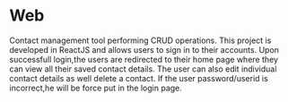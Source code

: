 # Web
Contact management tool performing CRUD operations.
This project is developed in ReactJS and allows users to sign in to their accounts.
Upon successfull login,the users are redirected to their home page where they can view all their saved contact details.
The user can also edit individual contact details as well delete a contact.
If the user password/userid is incorrect,he will be force put in the login page.
